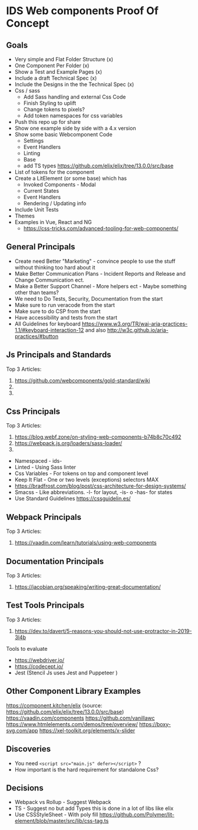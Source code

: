 # IDS Web components Proof Of Concept

## Goals 

- Very simple and Flat Folder Structure (x)
- One Component Per Folder (x)
- Show a Test and Example Pages (x)
- Include a draft Technical Spec (x)
- Include the Designs in the the Technical Spec (x)
- Css / sass 
  - Add Sass handling and external Css Code 
  - Finish Styling to uplift 
  - Change tokens to pixels? 
  - Add token namespaces for css variables
- Push this repo up for share
- Show one example side by side with a 4.x version
- Show some basic Webcomponent Code
  - Settings 
  - Event Handlers
  - Linting
  - Base
  - add TS types https://github.com/elix/elix/tree/13.0.0/src/base
- List of tokens for the component
- Create a LitElement (or some base) which has
  - Invoked Components - Modal
  - Current States
  - Event Handlers
  - Rendering / Updating info
- Include Unit Tests
- Themes
- Examples in Vue, React and NG
  - https://css-tricks.com/advanced-tooling-for-web-components/ 

## General Principals

- Create need Better "Marketing" - convince people to use the stuff without thinking too hard about it
- Make Better Communication Plans - Incident Reports and Release and Change Communication ect.
- Make a Better Support Channel - More helpers ect - Maybe something other than teams?
- We need to Do Tests, Security, Documentation from the start
- Make sure to run veracode from the start
- Make sure to do CSP from the start
- Have accessibility and tests from the start
- All Guidelines for keyboard https://www.w3.org/TR/wai-aria-practices-1.1/#keyboard-interaction-12 and also  http://w3c.github.io/aria-practices/#button

## Js Principals and Standards

Top 3 Articles:
1. https://github.com/webcomponents/gold-standard/wiki
2. 
3.

## Css Principals

Top 3 Articles:
1. https://blog.webf.zone/on-styling-web-components-b74b8c70c492
2. https://webpack.js.org/loaders/sass-loader/
3.

- Namespaced - ids-
- Linted - Using Sass linter
- Css Variables - For tokens on top and component level
- Keep It Flat - One or two levels (exceptions) selectors MAX
- https://bradfrost.com/blog/post/css-architecture-for-design-systems/
- Smacss - Like abbreviations. -l- for layout, -is- o -has- for states
- Use Standard Guidelines https://cssguidelin.es/

## Webpack Principals

Top 3 Articles:
1. https://vaadin.com/learn/tutorials/using-web-components

## Documentation Principals

Top 3 Articles:
1. https://jacobian.org/speaking/writing-great-documentation/

## Test Tools Principals

Top 3 Articles:
1. https://dev.to/davert/5-reasons-you-should-not-use-protractor-in-2019-3l4b

Tools to evaluate
- https://webdriver.io/
- https://codecept.io/
- Jest (Stencil Js uses Jest and Puppeteer )

## Other Component Library Examples

https://component.kitchen/elix (source: https://github.com/elix/elix/tree/13.0.0/src/base)
https://vaadin.com/components
https://github.com/vanillawc
https://www.htmlelements.com/demos/tree/overview/
https://boxy-svg.com/app
https://xel-toolkit.org/elements/x-slider

## Discoveries

- You need `<script src="main.js" defer></script>` ?
- How important is the hard requirement for standalone Css?

## Decisions
* Webpack vs Rollup - Suggest Webpack
* TS - Suggest no but add Types this is done in a lot of libs like elix
* Use CSSStyleSheet  - With poly fill  https://github.com/Polymer/lit-element/blob/master/src/lib/css-tag.ts
